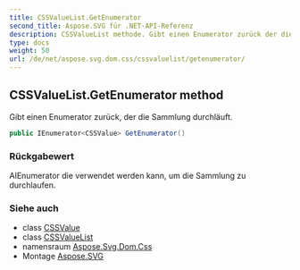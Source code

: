 ```yaml
---
title: CSSValueList.GetEnumerator
second_title: Aspose.SVG für .NET-API-Referenz
description: CSSValueList methode. Gibt einen Enumerator zurück der die Sammlung durchläuft.
type: docs
weight: 50
url: /de/net/aspose.svg.dom.css/cssvaluelist/getenumerator/
---
```

## CSSValueList.GetEnumerator method

Gibt einen Enumerator zurück, der die Sammlung durchläuft.

```csharp
public IEnumerator<CSSValue> GetEnumerator()
```

### Rückgabewert

AIEnumerator die verwendet werden kann, um die Sammlung zu durchlaufen.

### Siehe auch

* class [CSSValue](../../cssvalue/)
* class [CSSValueList](../)
* namensraum [Aspose.Svg.Dom.Css](../../cssvaluelist/)
* Montage [Aspose.SVG](../../../)


